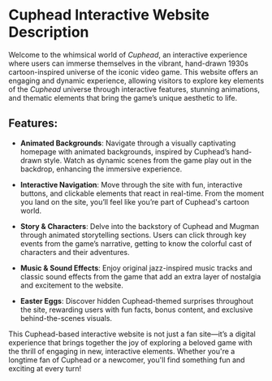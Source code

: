 # Cuphead Interactive Website Description

Welcome to the whimsical world of *Cuphead*, an interactive experience where users can immerse themselves in the vibrant, hand-drawn 1930s cartoon-inspired universe of the iconic video game. This website offers an engaging and dynamic experience, allowing visitors to explore key elements of the *Cuphead* universe through interactive features, stunning animations, and thematic elements that bring the game’s unique aesthetic to life.

## Features:
- **Animated Backgrounds**: Navigate through a visually captivating homepage with animated backgrounds, inspired by Cuphead’s hand-drawn style. Watch as dynamic scenes from the game play out in the backdrop, enhancing the immersive experience.
  
- **Interactive Navigation**: Move through the site with fun, interactive buttons, and clickable elements that react in real-time. From the moment you land on the site, you’ll feel like you’re part of Cuphead's cartoon world.

- **Story & Characters**: Delve into the backstory of Cuphead and Mugman through animated storytelling sections. Users can click through key events from the game’s narrative, getting to know the colorful cast of characters and their adventures.

- **Music & Sound Effects**: Enjoy original jazz-inspired music tracks and classic sound effects from the game that add an extra layer of nostalgia and excitement to the website.

- **Easter Eggs**: Discover hidden Cuphead-themed surprises throughout the site, rewarding users with fun facts, bonus content, and exclusive behind-the-scenes visuals.

This Cuphead-based interactive website is not just a fan site—it’s a digital experience that brings together the joy of exploring a beloved game with the thrill of engaging in new, interactive elements. Whether you're a longtime fan of Cuphead or a newcomer, you'll find something fun and exciting at every turn!
